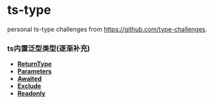 # ts-type
personal ts-type challenges from https://github.com/type-challenges.

### ts内置泛型类型(逐渐补充)
- **[ReturnType](https://github.com/qibainian/ts-type/blob/main/00002-fn-return.ts)**
- **[Parameters](https://github.com/qibainian/ts-type/blob/main/03312-parameters.ts)**
- **[Awaited](https://github.com/qibainian/ts-type/blob/main/00189-awaited.ts)**
- **[Exclude](https://github.com/qibainian/ts-type/blob/main/00043-exclude.ts)**
- **[Readonly](https://github.com/qibainian/ts-type/blob/main/00007-readonly.ts)**

